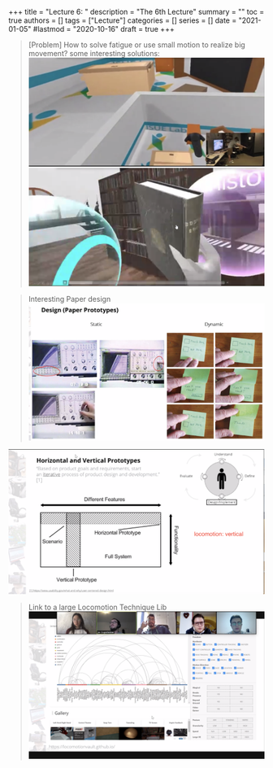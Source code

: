 +++
title = "Lecture 6: "
description = "The 6th Lecture"
summary = ""
toc = true
authors = []
tags = ["Lecture"]
categories = []
series = []
date =  "2021-01-05"
#lastmod = "2020-10-16"
draft = true
+++

>[Problem] How to solve fatigue or use small motion to realize big movement? 
some interesting solutions:
![fatigue](/images/courses/igd301/L6/home.png)  
![fatigue](/images/courses/igd301/L6/lib.png)  

>Interesting Paper design
![pd](/images/courses/igd301/L6/paper.png)  

>
![vertical](/images/courses/igd301/L6/vertical.png)  

>Link to a large Locomotion Technique Lib
![lib](/images/courses/igd301/L6/loclib.png)  

